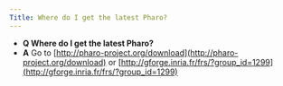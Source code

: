```yaml
---
Title: Where do I get the latest Pharo?
---
```


- **Q Where do I get the latest Pharo?**
- **A** Go to [http://pharo-project.org/download](http://pharo-project.org/download) or [http://gforge.inria.fr/frs/?group_id=1299](http://gforge.inria.fr/frs/?group_id=1299)
